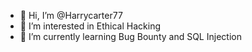 - 👋 Hi, I’m @Harrycarter77
- 👀 I’m interested in Ethical Hacking
- 🌱 I’m currently learning Bug Bounty and SQL Injection

<!---
Harrycarter77/Harrycarter77 is a ✨ special ✨ repository because its `README.md` (this file) appears on your GitHub profile.
You can click the Preview link to take a look at your changes.
--->
